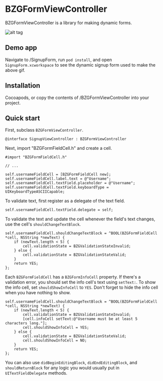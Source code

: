 BZGFormViewController
=====================

BZGFormViewController is a library for making dynamic forms.

![alt tag](https://raw.github.com/benzguo/BZGFormViewController/master/Screenshots/SignupForm.gif)

## Demo app
Navigate to /SignupForm, run `pod install`, and open `SignupForm.xcworkspace` to see the dynamic signup form used to make the above gif.

## Installation

Cocoapods, or copy the contents of /BZGFormViewController into your project.

## Quick start

First, subclass `BZGFormViewController`.
```objc
@interface SignupViewController : BZGFormViewController
```
Next, import "BZGFormFieldCell.h" and create a cell.
```objc
#import "BZGFormFieldCell.h"

// ...

self.usernameFieldCell = [BZGFormFieldCell new];
self.usernameFieldCell.label.text = @"Username";
self.usernameFieldCell.textField.placeholder = @"Username";
self.usernameFieldCell.textField.keyboardType = UIKeyboardTypeASCIICapable;
```
To validate text, first register as a delegate of the text field.
```objc
self.usernameFieldCell.textField.delegate = self;
```
To validate the text and update the cell whenever the field's text changes, use the cell's `shouldChangeTextBlock`.
```objc
self.usernameFieldCell.shouldChangeTextBlock = ^BOOL(BZGFormFieldCell *cell, NSString *newText) {
    if (newText.length < 5) {
        cell.validationState = BZGValidationStateInvalid;
    } else {
        cell.validationState = BZGValidationStateValid;
    }
    return YES;
};
```
Each `BZGFormFieldCell` has a `BZGFormInfoCell` property. If there's a validation error, you should set the info cell's text using `setText:`. To show the info cell, set `shouldShowInfoCell` to `YES`. Don't forget to hide the info cell when you have nothing to show.
```objc
self.usernameFieldCell.shouldChangeTextBlock = ^BOOL(BZGFormFieldCell *cell, NSString *newText) {
    if (newText.length < 5) {
        cell.validationState = BZGValidationStateInvalid;
        [cell.infoCell setText:@"Username must be at least 5 characters long."];
        cell.shouldShowInfoCell = YES;
    } else {
        cell.validationState = BZGValidationStateValid;
        cell.shouldShowInfoCell = NO;
    }
    return YES;
};
```
You can also use `didBeginEditingBlock`, `didEndEditingBlock`, and `shouldReturnBlock` for any logic you would usually put in `UITextFieldDelegate` methods. 










